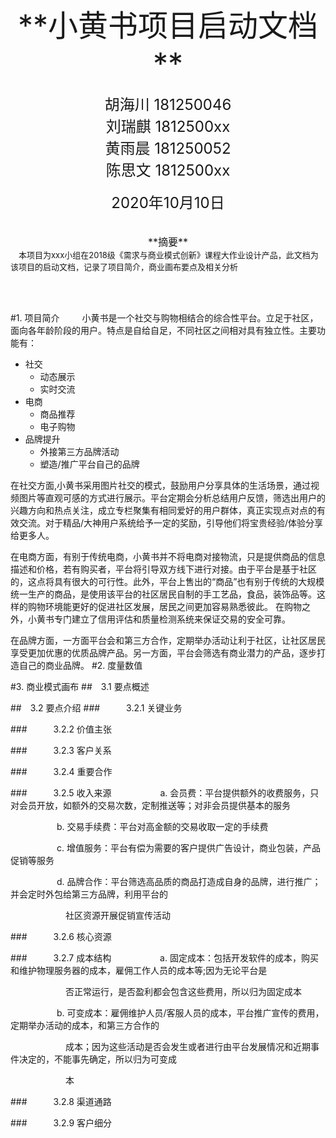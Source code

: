 <center><font size=10>**小黄书项目启动文档**</font></center>
<br>
<center><font size=5>胡海川 181250046</font></center>
<center><font size=5>刘瑞麒 1812500xx</font></center>
<center><font size=5>黄雨晨 181250052</font></center>
<center><font size=5>陈思文 1812500xx</font></center>
<br>
<center><font size=5>2020年10月10日</font></center>
<br><br>
<center><font size=3>**摘要**</font></center>
<left><font size=2>&emsp;本项目为xxx小组在2018级《需求与商业模式创新》课程大作业设计产品，此文档为该项目的启动文档，记录了项目简介，商业画布要点及相关分析</font></left>    

<br><br>

#1. 项目简介
&emsp;&emsp;
小黄书是一个社交与购物相结合的综合性平台。立足于社区，面向各年龄阶段的用户。特点是自给自足，不同社区之间相对具有独立性。主要功能有：
+ 社交
  + 动态展示
  + 实时交流
+ 电商
  + 商品推荐
  + 电子购物
+ 品牌提升
  + 外接第三方品牌活动
  + 塑造/推广平台自己的品牌

在社交方面,小黄书采用图片社交的模式，鼓励用户分享具体的生活场景，通过视频图片等直观可感的方式进行展示。平台定期会分析总结用户反馈，筛选出用户的兴趣方向和热点关注，成立专栏聚集有相同爱好的用户群体，真正实现点对点的有效交流。对于精品/大神用户系统给予一定的奖励，引导他们将宝贵经验/体验分享给更多人。

在电商方面，有别于传统电商，小黄书并不将电商对接物流，只是提供商品的信息描述和价格，若有购买者，平台将引导双方线下进行对接。由于平台是基于社区的，这点将具有很大的可行性。此外，平台上售出的“商品”也有别于传统的大规模统一生产的商品，是使用该平台的社区居民自制的手工艺品，食品，装饰品等。这样的购物环境能更好的促进社区发展，居民之间更加容易熟悉彼此。
在购物之外，小黄书专门建立了信用评估和质量检测系统来保证交易的安全可靠。

在品牌方面，一方面平台会和第三方合作，定期举办活动让利于社区，让社区居民享受更加优惠的优质品牌产品。另一方面，平台会筛选有商业潜力的产品，逐步打造自己的商业品牌。
#2. 度量数值

#3. 商业模式画布
##&emsp;3.1 要点概述

##&emsp;3.2 要点介绍
###&emsp;&emsp;&emsp;3.2.1 关键业务

###&emsp;&emsp;&emsp;3.2.2 价值主张

###&emsp;&emsp;&emsp;3.2.3 客户关系

###&emsp;&emsp;&emsp;3.2.4 重要合作

###&emsp;&emsp;&emsp;3.2.5 收入来源
&emsp;&emsp;&emsp;&emsp;&emsp;
a. 会员费：平台提供额外的收费服务，只对会员开放，如额外的交易次数，定制推送等；对非会员提供基本的服务

&emsp;&emsp;&emsp;&emsp;&emsp;
b. 交易手续费：平台对高金额的交易收取一定的手续费

&emsp;&emsp;&emsp;&emsp;&emsp;
c. 增值服务：平台有偿为需要的客户提供广告设计，商业包装，产品促销等服务

&emsp;&emsp;&emsp;&emsp;&emsp;
d. 品牌合作：平台筛选高品质的商品打造成自身的品牌，进行推广；并会定时外包给第三方品牌，利用平台的

&emsp;&emsp;&emsp;&emsp;&emsp;&emsp;
社区资源开展促销宣传活动


###&emsp;&emsp;&emsp;3.2.6 核心资源

###&emsp;&emsp;&emsp;3.2.7 成本结构
&emsp;&emsp;&emsp;&emsp;&emsp;
a. 固定成本：包括开发软件的成本，购买和维护物理服务器的成本，雇佣工作人员的成本等;因为无论平台是


&emsp;&emsp;&emsp;&emsp;&emsp;&emsp;
否正常运行，是否盈利都会包含这些费用，所以归为固定成本

&emsp;&emsp;&emsp;&emsp;&emsp;
b. 可变成本：雇佣维护人员/客服人员的成本，平台推广宣传的费用，定期举办活动的成本，和第三方合作的

&emsp;&emsp;&emsp;&emsp;&emsp;&emsp;
成本；因为这些活动是否会发生或者进行由平台发展情况和近期事件决定的，不能事先确定，所以归为可变成


&emsp;&emsp;&emsp;&emsp;&emsp;&emsp;
本

###&emsp;&emsp;&emsp;3.2.8 渠道通路

###&emsp;&emsp;&emsp;3.2.9 客户细分

